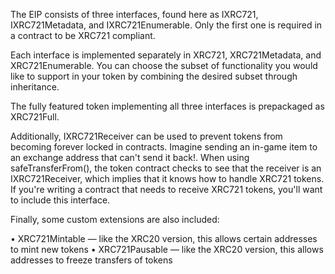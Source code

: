 The EIP consists of three interfaces, found here as IXRC721, IXRC721Metadata, and IXRC721Enumerable. Only the first one is required in a contract to be XRC721 compliant.


Each interface is implemented separately in XRC721, XRC721Metadata, and XRC721Enumerable. You can choose the subset of functionality you would like to support in your token by combining the desired subset through inheritance.


The fully featured token implementing all three interfaces is prepackaged as XRC721Full.


Additionally, IXRC721Receiver can be used to prevent tokens from becoming forever locked in contracts. Imagine sending an in-game item to an exchange address that can't send it back!. When using safeTransferFrom(), the token contract checks to see that the receiver is an IXRC721Receiver, which implies that it knows how to handle XRC721 tokens. If you're writing a contract that needs to receive XRC721 tokens, you'll want to include this interface.


Finally, some custom extensions are also included:

•	XRC721Mintable — like the XRC20 version, this allows certain addresses to mint new tokens
•	XRC721Pausable — like the XRC20 version, this allows addresses to freeze transfers of tokens
